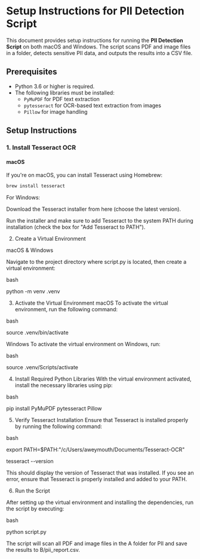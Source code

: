 # Setup Instructions for PII Detection Script

This document provides setup instructions for running the **PII Detection Script** on both macOS and Windows. The script scans PDF and image files in a folder, detects sensitive PII data, and outputs the results into a CSV file.

## Prerequisites

- Python 3.6 or higher is required.
- The following libraries must be installed:
  - `PyMuPDF` for PDF text extraction
  - `pytesseract` for OCR-based text extraction from images
  - `Pillow` for image handling

## Setup Instructions

### 1. Install Tesseract OCR

#### macOS
If you're on macOS, you can install Tesseract using Homebrew:

```bash
brew install tesseract
```

For Windows:

Download the Tesseract installer from here (choose the latest version).

Run the installer and make sure to add Tesseract to the system PATH during installation (check the box for "Add Tesseract to PATH").

2. Create a Virtual Environment

macOS & Windows

Navigate to the project directory where script.py is located, then create a virtual environment:

bash

python -m venv .venv

3. Activate the Virtual Environment
macOS
To activate the virtual environment, run the following command:

bash

source .venv/bin/activate

Windows
To activate the virtual environment on Windows, run:

bash

source .venv/Scripts/activate

4. Install Required Python Libraries
With the virtual environment activated, install the necessary libraries using pip:

bash

pip install PyMuPDF pytesseract Pillow

5. Verify Tesseract Installation
Ensure that Tesseract is installed properly by running the following command:

bash

export PATH=$PATH:"/c/Users/aweymouth/Documents/Tesseract-OCR"

tesseract --version

This should display the version of Tesseract that was installed. If you see an error, ensure that Tesseract is properly installed and added to your PATH.

6. Run the Script

After setting up the virtual environment and installing the dependencies, run the script by executing:

bash

python script.py

The script will scan all PDF and image files in the A folder for PII and save the results to B/pii_report.csv.